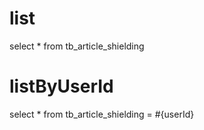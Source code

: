 list
===
select * from tb_article_shielding

listByUserId
============
select * from tb_article_shielding = #{userId}